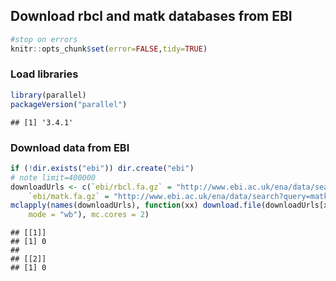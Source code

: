 ## Download rbcl and matk databases from EBI


```r
#stop on errors
knitr::opts_chunk$set(error=FALSE,tidy=TRUE)
```

### Load libraries

```r
library(parallel)
packageVersion("parallel")
```

```
## [1] '3.4.1'
```

### Download data from EBI

```r
if (!dir.exists("ebi")) dir.create("ebi")
# note limit=400000
downloadUrls <- c(`ebi/rbcl.fa.gz` = "http://www.ebi.ac.uk/ena/data/search?query=rbcl&result=sequence_release&display=fasta&download=gzip&limit=400000", 
    `ebi/matk.fa.gz` = "http://www.ebi.ac.uk/ena/data/search?query=matk&result=sequence_release&display=fasta&download=gzip&limit=400000")
mclapply(names(downloadUrls), function(xx) download.file(downloadUrls[xx], xx, 
    mode = "wb"), mc.cores = 2)
```

```
## [[1]]
## [1] 0
## 
## [[2]]
## [1] 0
```
